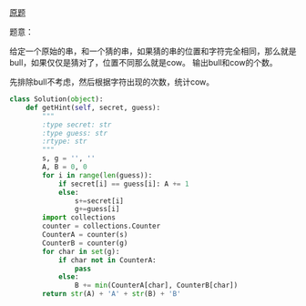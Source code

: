 [原题](https://leetcode.com/problems/bulls-and-cows/)

题意：

给定一个原始的串，和一个猜的串，如果猜的串的位置和字符完全相同，那么就是bull，如果仅仅是猜对了，位置不同那么就是cow。
输出bull和cow的个数。


先排除bull不考虑，然后根据字符出现的次数，统计cow。

```Python
class Solution(object):
    def getHint(self, secret, guess):
        """
        :type secret: str
        :type guess: str
        :rtype: str
        """
        s, g = '', ''
        A, B = 0, 0
        for i in range(len(guess)):
            if secret[i] == guess[i]: A += 1
            else:
                s+=secret[i]
                g+=guess[i]
        import collections
        counter = collections.Counter
        CounterA = counter(s)
        CounterB = counter(g)
        for char in set(g):
            if char not in CounterA:
                pass
            else:
                B += min(CounterA[char], CounterB[char])
        return str(A) + 'A' + str(B) + 'B'
```